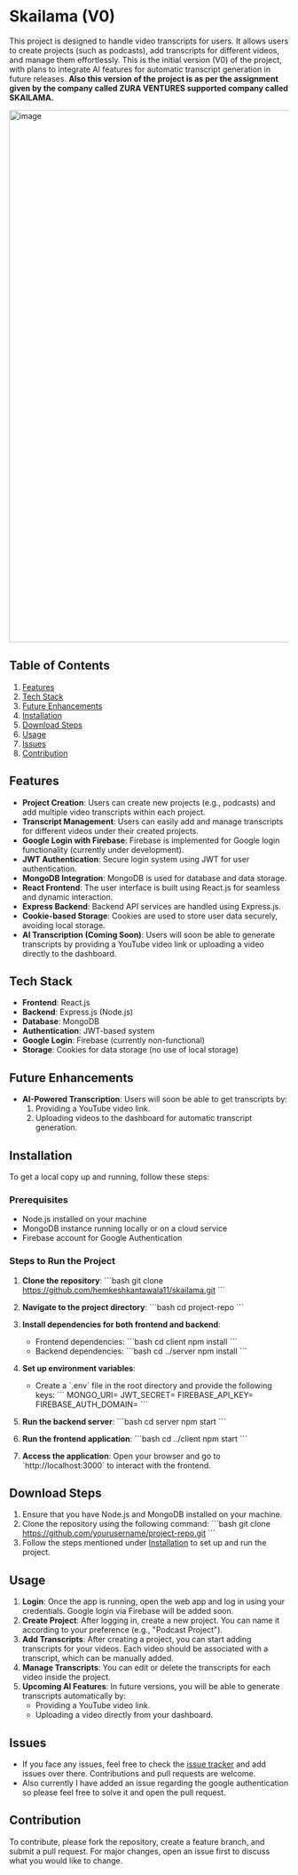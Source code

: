 # Skailama (V0)

This project is designed to handle video transcripts for users. It allows users to create projects (such as podcasts), add transcripts for different videos, and manage them effortlessly. This is the initial version (V0) of the project, with plans to integrate AI features for automatic transcript generation in future releases.
**Also this version of the project is as per the assignment given by the company called **ZURA VENTURES** supported company called **SKAILAMA**.**

<img width="959" alt="image" src="https://github.com/user-attachments/assets/13f18780-4104-4d25-aeda-68ef9b111d5c">

## Table of Contents
1. [Features](#features)
2. [Tech Stack](#tech-stack)
3. [Future Enhancements](#future-enhancements)
4. [Installation](#installation)
5. [Download Steps](#download-steps)
6. [Usage](#usage)
7. [Issues](#issues)
8. [Contribution](#contribution)

## Features
- **Project Creation**: Users can create new projects (e.g., podcasts) and add multiple video transcripts within each project.
- **Transcript Management**: Users can easily add and manage transcripts for different videos under their created projects.
- **Google Login with Firebase**: Firebase is implemented for Google login functionality (currently under development).
- **JWT Authentication**: Secure login system using JWT for user authentication.
- **MongoDB Integration**: MongoDB is used for database and data storage.
- **React Frontend**: The user interface is built using React.js for seamless and dynamic interaction.
- **Express Backend**: Backend API services are handled using Express.js.
- **Cookie-based Storage**: Cookies are used to store user data securely, avoiding local storage.
- **AI Transcription (Coming Soon)**: Users will soon be able to generate transcripts by providing a YouTube video link or uploading a video directly to the dashboard.

## Tech Stack
- **Frontend**: React.js
- **Backend**: Express.js (Node.js)
- **Database**: MongoDB
- **Authentication**: JWT-based system
- **Google Login**: Firebase (currently non-functional)
- **Storage**: Cookies for data storage (no use of local storage)

## Future Enhancements
- **AI-Powered Transcription**: Users will soon be able to get transcripts by:
  1. Providing a YouTube video link.
  2. Uploading videos to the dashboard for automatic transcript generation.
  
## Installation

To get a local copy up and running, follow these steps:

### Prerequisites
- Node.js installed on your machine
- MongoDB instance running locally or on a cloud service
- Firebase account for Google Authentication

### Steps to Run the Project
1. **Clone the repository**:
   \`\`\`bash
   git clone https://github.com/hemkeshkantawala11/skailama.git
   \`\`\` 

2. **Navigate to the project directory**:
   \`\`\`bash
   cd project-repo
   \`\`\`

3. **Install dependencies for both frontend and backend**:
   - Frontend dependencies:
     \`\`\`bash
     cd client
     npm install
     \`\`\`
   - Backend dependencies:
     \`\`\`bash
     cd ../server
     npm install
     \`\`\`

4. **Set up environment variables**:
   - Create a \`.env\` file in the root directory and provide the following keys:
     \`\`\`
     MONGO_URI=<Your MongoDB Connection String>
     JWT_SECRET=<Your JWT Secret>
     FIREBASE_API_KEY=<Your Firebase API Key>
     FIREBASE_AUTH_DOMAIN=<Your Firebase Auth Domain>
     \`\`\`

5. **Run the backend server**:
   \`\`\`bash
   cd server
   npm start
   \`\`\`

6. **Run the frontend application**:
   \`\`\`bash
   cd ../client
   npm start
   \`\`\`

7. **Access the application**:
   Open your browser and go to \`http://localhost:3000\` to interact with the frontend.

## Download Steps
1. Ensure that you have Node.js and MongoDB installed on your machine.
2. Clone the repository using the following command:
   \`\`\`bash
   git clone https://github.com/yourusername/project-repo.git
   \`\`\`
3. Follow the steps mentioned under [Installation](#installation) to set up and run the project.

## Usage
1. **Login**: Once the app is running, open the web app and log in using your credentials. Google login via Firebase will be added soon.
2. **Create Project**: After logging in, create a new project. You can name it according to your preference (e.g., "Podcast Project").
3. **Add Transcripts**: After creating a project, you can start adding transcripts for your videos. Each video should be associated with a transcript, which can be manually added.
4. **Manage Transcripts**: You can edit or delete the transcripts for each video inside the project.
5. **Upcoming AI Features**: In future versions, you will be able to generate transcripts automatically by:
   - Providing a YouTube video link.
   - Uploading a video directly from your dashboard.

## Issues
- If you face any issues, feel free to check the [issue tracker](https://github.com/hemkeshkantawala11/skailama/issues) and add issues over there. Contributions and pull requests are welcome.
- Also currently I have added an issue regarding the google authentication so please feel free to solve it and open the pull request.

## Contribution
To contribute, please fork the repository, create a feature branch, and submit a pull request. For major changes, open an issue first to discuss what you would like to change.

